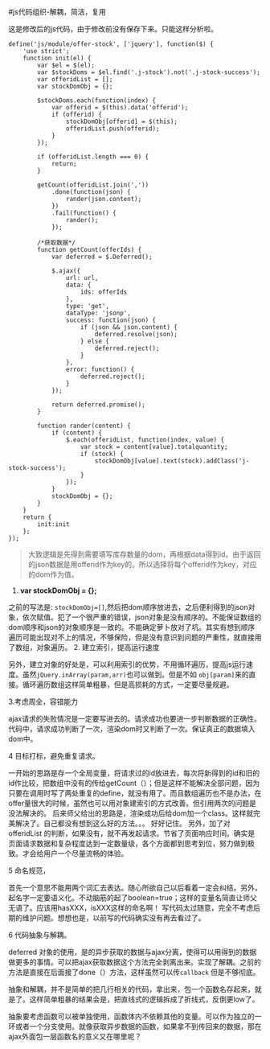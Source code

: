 
#js代码组织-解耦，简洁，复用


这是修改后的js代码，由于修改前没有保存下来。只能这样分析啦。
```
define('js/module/offer-stock', ['jquery'], function($) {
    'use strict';
    function init(el) {
        var $el = $(el);
        var $stockDoms = $el.find('.j-stock').not('.j-stock-success');
        var offeridList = [];
        var stockDomObj = {};

        $stockDoms.each(function(index) {
            var offerid = $(this).data('offerid');
            if (offerid) {
                stockDomObj[offerid] = $(this);
                offeridList.push(offerid);
            }
        });

        if (offeridList.length === 0) {
            return;
        }

        getCount(offeridList.join(','))
            .done(function(json) {
                rander(json.content);
            })
            .fail(function() {
                rander();
            });

        /*获取数据*/
        function getCount(offerIds) {
            var deferred = $.Deferred();

            $.ajax({
                url: url,
                data: {
                    ids: offerIds
                },
                type: 'get',
                dataType: 'jsonp',
                success: function(json) {
                    if (json && json.content) {
                        deferred.resolve(json);
                    } else {
                        deferred.reject();
                    }
                },
                error: function() {
                    deferred.reject();
                }
            });

            return deferred.promise();
        }

        function rander(content) {
            if (content) {
                $.each(offeridList, function(index, value) {
                    var stock = content[value].totalquantity;
                    if (stock) {
                        stockDomObj[value].text(stock).addClass('j-stock-success');
                    }
                });
            }
            stockDomObj = {};
        }
    }
    return {
        init:init
    };
});
```
>大致逻辑是先得到需要填写库存数量的dom，再根据data得到id。由于返回的json数据是用offerid作为key的。所以选择将每个offerid作为key，对应的dom作为值。

1. **var stockDomObj = {};**


之前的写法是: `stockDomObj=[]`,然后把dom顺序放进去，之后便利得到的json对象，依次赋值。犯了一个很严重的错误，json对象是没有顺序的。不能保证数组的dom顺序和json的对象顺序是一致的。不能确定萝卜放对了坑。其实有想到顺序遍历可能出现对不上的情况，不够保险，但是没有意识到问题的严重性，就直接用了数组，对象遍历。
2.  建立索引，提高运行速度

另外，建立对象的好处是，可以利用索引的优势，不用循环遍历，提高js运行速度。虽然`jQuery.inArray(param,arr)`也可以做到。但是不如 `obj[param]`来的直接。循环遍历数组这样简单粗暴，但是高损耗的方式，一定要尽量规避。

3.考虑周全，容错能力

ajax请求的失败情况是一定要写进去的。请求成功也要进一步判断数据的正确性。代码中，请求成功判断了一次，渲染dom时又判断了一次。保证真正的数据填入dom中。

4 目标打标，避免重复请求。

一开始的思路是存一个全局变量，将请求过的id放进去，每次将新得到的id和旧的id作比较，把数组中没有的传给getCount（）；但是这样不能解决全部问题，因为只要在调用时写了两处重复的define，就没有用了。而且数组遍历也不是办法，在offer量很大的时候，虽然也可以用对象建索引的方式改善。但引用两次的问题是没法解决的。
后来师父给出的思路是，渲染成功后给dom加一个class。这样就完美解决了。自己都没有想到这么好的方法。。。
好好记住。
另外，加了对offeridList 的判断，如果没有，就不再发起请求。节省了页面响应时间。确实是页面请求数据和复杂程度达到一定数量级，各个方面都到思考到位，努力做到极致。才会给用户一个尽量流畅的体验。

5 命名规范，

首先一个意思不能用两个词汇去表达。随心所欲自己以后看着一定会纠结。另外，起名字一定要语义化。不动脑筋的起了boolean=true；这样的变量名简直让师父无语了。应该用hasXXX，isXXX这样的命名啊！
写代码太过随意，完全不考虑后期的维护问题。想想也是，以前写的代码确实没有再去看过了。

6 代码抽象与解耦。

deferred 对象的使用，是的异步获取的数据与ajax分离，使得可以用得到的数据做更多的事情。可以把ajax获取数据这个方法完全剥离出来。实现了解耦。之前的方法是直接在后面接了done（）方法，这样虽然可以传`callback` 但是不够彻底。

抽象和解耦，并不是简单的把几行相关的代码，拿出来，包一个函数名存起来，就是了。这样简单粗暴的结果会是，把直线式的逻辑拆成了折线式，反倒更low了。

抽象要考虑函数可以被单独使用，函数体内不依赖其他的变量。可以作为独立的一环或者一个分支使用。就像获取异步数据的函数，如果拿不到传回来的数据，那在ajax外面包一层函数名的意义又在哪里呢？

